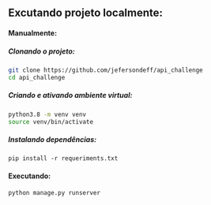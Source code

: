 ## Excutando projeto localmente:
#### Manualmente:

##### Clonando o projeto:
```bash
git clone https://github.com/jefersondeff/api_challenge
cd api_challenge
```

##### Criando e ativando ambiente virtual:
```bash
python3.8 -m venv venv
source venv/bin/activate
```

##### Instalando dependências:
```pip
pip install -r requeriments.txt
```

#### Executando:
```python
python manage.py runserver
```